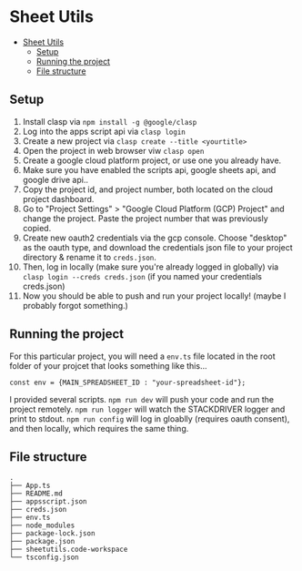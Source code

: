 
# Sheet Utils

- [Sheet Utils](#sheet-utils)
  - [Setup](#setup)
  - [Running the project](#running-the-project)
  - [File structure](#file-structure)

## Setup

1. Install clasp via `npm install -g @google/clasp`
2. Log into the apps script api via `clasp login`
3. Create a new project via `clasp create --title <yourtitle>`
4. Open the project in web browser viw `clasp open` 
5. Create a google cloud platform project, or use one you already have.
6. Make sure you have enabled the scripts api, google sheets api, and google drive api..
7. Copy the project id, and project number, both located on the cloud project dashboard.
8. Go to "Project Settings" > "Google Cloud Platform (GCP) Project" and change the project. Paste the project number that was previously copied.
9. Create new oauth2 credentials via the gcp console. Choose "desktop" as the oauth type, and download the credentials json file to your project directory & rename it to `creds.json`.
10. Then, log in locally (make sure you're already logged in globally) via `clasp login --creds creds.json` (if you named your credentials creds.json)
11. Now you should be able to push and run your project locally! (maybe I probably forgot something.)

## Running the project

For this particular project, you will need a `env.ts` file located in the root folder of your projcet that looks something like this...

```
const env = {MAIN_SPREADSHEET_ID : "your-spreadsheet-id"};
```


I provided several scripts.
`npm run dev` will push your code and run the project remotely.
`npm run logger` will watch the STACKDRIVER logger and print to stdout.
`npm run config` will log in gloablly (requires oauth consent), and then locally, which requires the same thing.

## File structure
```
.
├── App.ts
├── README.md
├── appsscript.json
├── creds.json
├── env.ts
├── node_modules
├── package-lock.json
├── package.json
├── sheetutils.code-workspace
└── tsconfig.json
```